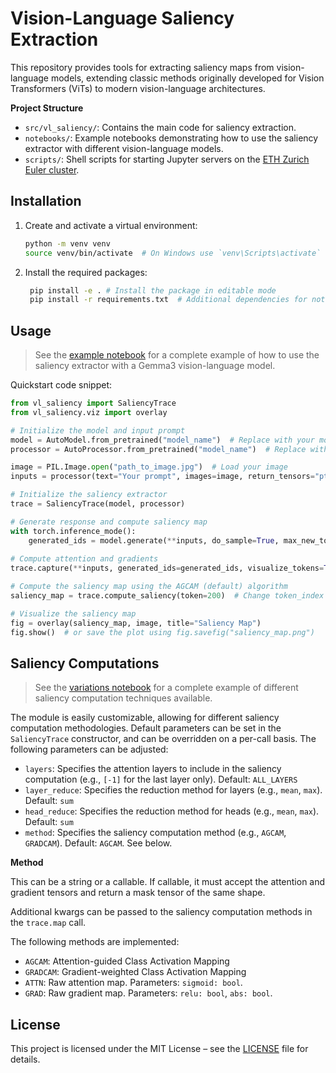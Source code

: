 # Vision-Language Saliency Extraction

This repository provides tools for extracting saliency maps from vision-language models, extending classic methods originally developed for Vision Transformers (ViTs) to modern vision-language architectures.


**Project Structure**

- `src/vl_saliency/`: Contains the main code for saliency extraction.
- `notebooks/`: Example notebooks demonstrating how to use the saliency extractor with different vision-language models.
- `scripts/`: Shell scripts for starting Jupyter servers on the [ETH Zurich Euler cluster](https://scicomp.ethz.ch/wiki/Euler).

## Installation

1. Create and activate a virtual environment:
   ```bash
   python -m venv venv
   source venv/bin/activate  # On Windows use `venv\Scripts\activate`
   ```
2. Install the required packages:
   ```bash
    pip install -e . # Install the package in editable mode
    pip install -r requirements.txt  # Additional dependencies for notebooks (Optional)
    ```
    
## Usage

> See the [example notebook](notebooks/quickstart.ipynb) for a complete example of how to use the saliency extractor with a Gemma3 vision-language model.

Quickstart code snippet:

```python
from vl_saliency import SaliencyTrace
from vl_saliency.viz import overlay

# Initialize the model and input prompt
model = AutoModel.from_pretrained("model_name")  # Replace with your model name
processor = AutoProcessor.from_pretrained("model_name")  # Replace with your processor name

image = PIL.Image.open("path_to_image.jpg")  # Load your image
inputs = processor(text="Your prompt", images=image, return_tensors="pt")

# Initialize the saliency extractor
trace = SaliencyTrace(model, processor)

# Generate response and compute saliency map
with torch.inference_mode():
    generated_ids = model.generate(**inputs, do_sample=True, max_new_tokens=200) 
    
# Compute attention and gradients
trace.capture(**inputs, generated_ids=generated_ids, visualize_tokens=True) 

# Compute the saliency map using the AGCAM (default) algorithm
saliency_map = trace.compute_saliency(token=200)  # Change token_index as needed

# Visualize the saliency map
fig = overlay(saliency_map, image, title="Saliency Map")
fig.show()  # or save the plot using fig.savefig("saliency_map.png")
```

## Saliency Computations

> See the [variations notebook](notebooks/variations.ipynb) for a complete example of different saliency computation techniques available.

The module is easily customizable, allowing for different saliency computation methodologies. Default parameters can be set in the `SaliencyTrace` constructor, and can be overridden on a per-call basis. The following parameters can be adjusted:

- `layers`: Specifies the attention layers to include in the saliency computation (e.g., `[-1]` for the last layer only). Default: `ALL_LAYERS`
- `layer_reduce`: Specifies the reduction method for layers (e.g., `mean`, `max`). Default: `sum`
- `head_reduce`: Specifies the reduction method for heads (e.g., `mean`, `max`). Default: `sum`
- `method`: Specifies the saliency computation method (e.g., `AGCAM`, `GRADCAM`). Default: `AGCAM`. See below.

**Method**

This can be a string or a callable. If callable, it must accept the attention and gradient tensors and return a mask tensor of the same shape.

Additional kwargs can be passed to the saliency computation methods in the `trace.map` call.

The following methods are implemented:
- `AGCAM`: Attention-guided Class Activation Mapping
- `GRADCAM`: Gradient-weighted Class Activation Mapping
- `ATTN`: Raw attention map. Parameters: `sigmoid: bool`.
- `GRAD`: Raw gradient map. Parameters: `relu: bool`, `abs: bool`.

## License

This project is licensed under the MIT License – see the [LICENSE](LICENSE) file for details.
